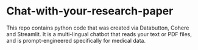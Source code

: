 # Chat-with-your-research-paper
This repo contains python code that was created via Databutton, Cohere and Streamlit. It is a multi-lingual chatbot that reads your text or PDF files, and is prompt-engineered specifically for medical data.

